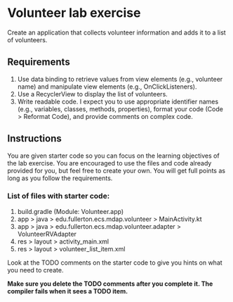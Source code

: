 # Volunteer lab exercise
Create an application that collects volunteer information and adds it to a list of volunteers.

## Requirements
1. Use data binding to retrieve values from view elements (e.g., volunteer name) and manipulate view elements (e.g., OnClickListeners).
1. Use a RecyclerView to display the list of volunteers.
1. Write readable code. I expect you to use appropriate identifier names (e.g., variables, classes, methods, properties), format your code (Code > Reformat Code), and provide comments on complex code.

## Instructions
You are given starter code so you can focus on the learning objectives of the lab exercise. You are encouraged to use the files and code already provided for you, but feel free to create your own. You will get full points as long as you follow the requirements.

### List of files with starter code:
1. build.gradle (Module: Volunteer.app)
1. app > java > edu.fullerton.ecs.mdap.volunteer > MainActivity.kt
1. app > java > edu.fullerton.ecs.mdap.volunteer.adapter > VolunteerRVAdapter
1. res > layout > activity_main.xml
1. res > layout > volunteer_list_item.xml

Look at the TODO comments on the starter code to give you hints on what you need to create.

**Make sure you delete the TODO comments after you complete it. The compiler fails when it sees a TODO item.**
